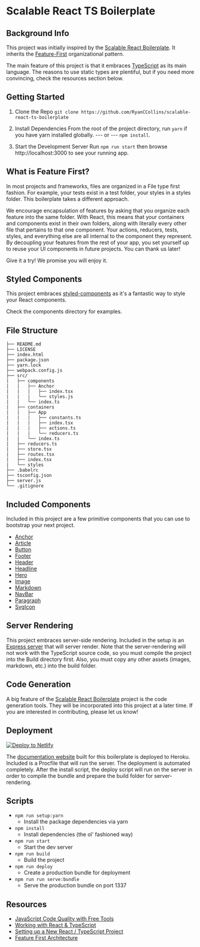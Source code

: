 # Scalable React TS Boilerplate

## Background Info

This project was initially inspired by the [Scalable React Boilerplate](https://github.com/RyanCCollins/scalable-react-boilerplate). It inherits the [Feature-First](https://medium.com/front-end-hacking/the-secret-to-organization-in-functional-programming-913484e85fc9#.8nerdsqhd) organizational pattern.

The main feature of this project is that it embraces [TypeScript](https://www.typescriptlang.org/) as its main language.  The reasons to use static types are plentiful, but if you need more convincing, check the resources section below.

## Getting Started
1. Clone the Repo
`git clone https://github.com/RyanCCollins/scalable-react-ts-boilerplate`

2. Install Dependencies
From the root of the project directory, run `yarn` if you have yarn installed globally.
--- or ---
`npm install`.

3. Start the Development Server
Run `npm run start` then browse http://localhost:3000 to see your running app.

## What is Feature First?
In most projects and frameworks, files are organized in a File type first fashion. For example, your tests exist in a test folder, your styles in a styles folder. This boilerplate takes a different approach.

We encourage encapsulation of features by asking that you organize each feature into the same folder. With React, this means that your containers and components exist in their own folders, along with literally every other file that pertains to that one component. Your actions, reducers, tests, styles, and everything else are all internal to the component they represent. By decoupling your features from the rest of your app, you set yourself up to reuse your UI components in future projects. You can thank us later!

Give it a try! We promise you will enjoy it.

## Styled Components
This project embraces [styled-components](https://github.com/styled-components/styled-components) as it's a fantastic way to style your React components.  

Check the components directory for examples.

## File Structure
```
├── README.md
├── LICENSE
├── index.html
├── package.json
├── yarn.lock
├── webpack.config.js
├── src/
|   ├── components
|   |   ├── Anchor
|   |   |   ├── index.tsx
|   |   |   └── styles.js
|   |   └── index.ts
|   ├── containers
|   |   ├── App
|   |   |   ├── constants.ts
|   |   |   ├── index.tsx
|   |   |   ├── actions.ts
|   |   |   └── reducers.ts
|   |   └── index.ts
|   ├── reducers.ts
|   ├── store.tsx
|   ├── routes.tsx
|   ├── index.tsx
|   └── styles
├── .babelrc
├── tsconfig.json
├── server.js
└── .gitignore
```

## Included Components
Included in this project are a few primitive components that you can use to bootstrap your next project.
- [Anchor](https://github.com/RyanCCollins/scalable-react-ts-boilerplate/tree/master/src/components/Anchor/index.tsx)
- [Article](https://github.com/RyanCCollins/scalable-react-ts-boilerplate/blob/master/src/components/Article/index.tsx)
- [Button](https://github.com/RyanCCollins/scalable-react-ts-boilerplate/blob/master/src/components/Button/index.tsx)
- [Footer](https://github.com/RyanCCollins/scalable-react-ts-boilerplate/blob/master/src/components/Footer/index.tsx)
- [Header](https://github.com/RyanCCollins/scalable-react-ts-boilerplate/blob/master/src/components/Header/index.tsx)
- [Headline](https://github.com/RyanCCollins/scalable-react-ts-boilerplate/blob/master/src/components/Headline/index.tsx)
- [Hero](https://github.com/RyanCCollins/scalable-react-ts-boilerplate/blob/master/src/components/Hero/index.tsx)
- [Image](https://github.com/RyanCCollins/scalable-react-ts-boilerplate/blob/master/src/components/Image/index.tsx)
- [Markdown](https://github.com/RyanCCollins/scalable-react-ts-boilerplate/blob/master/src/components/Markdown/index.tsx)
- [NavBar](https://github.com/RyanCCollins/scalable-react-ts-boilerplate/blob/master/src/components/NavBar/index.tsx)
- [Paragraph](https://github.com/RyanCCollins/scalable-react-ts-boilerplate/blob/master/src/components/Paragraph/index.tsx)
- [SvgIcon](https://github.com/RyanCCollins/scalable-react-ts-boilerplate/blob/master/src/components/SvgIcon/index.tsx)

## Server Rendering
This project embraces server-side rendering.  Included in the setup is an [Express server](https://github.com/RyanCCollins/scalable-react-ts-boilerplate/blob/master/src/server.tsx) that will server render.  Note that the server-rendering will not work with the TypeScript source code, so you must compile the project into the Build directory first.  Also, you must copy any other assets (images, markdown, etc.) into the build folder.

## Code Generation
A big feature of the [Scalable React Boilerplate](https://github.com/RyanCCollins/scalable-react-boilerplate) project is the code generation tools. They will be incorporated into this project at a later time.  If you are interested in contributing, please let us know!

## Deployment
<!-- HTML snippet -->
<a href="https://app.netlify.com/start/deploy?repository=https://github.com/RyanCCollins/scalable-react-ts-boilerplate">
  <img src="https://www.netlify.com/img/deploy/button.svg" title="Deploy to Netlify">
</a>

The [documentation website](https://scalable-react-ts-boilerplate.herokuapp.com/) built for this boilerplate is deployed to Heroku.  Included is a Procfile that will run the server.  The deployment is automated completely.  After the install script, the deploy script will run on the server in order to compile the bundle and prepare the build folder for server-rendering.

## Scripts
- `npm run setup:yarn`
  - Install the package dependencies via yarn
- `npm install`
  - Install dependencies (the ol' fashioned way)
- `npm run start`
  - Start the dev server
- `npm run build`
  - Build the project
- `npm run deploy`
  - Create a production bundle for deployment
- `npm run run serve:bundle`
  - Serve the production bundle on port 1337

## Resources
- [JavaScript Code Quality with Free Tools](https://dev-blog.apollodata.com/javascript-code-quality-with-free-tools-9a6d80e29f2d#.1unvvh8vw)
- [Working with React & TypeScript](http://blog.wolksoftware.com/working-with-react-and-typescript)
- [Setting up a New React / TypeScript Project](http://blog.tomduncalf.com/posts/setting-up-typescript-and-react/)
- [Feature First Architecture](https://medium.com/front-end-hacking/the-secret-to-organization-in-functional-programming-913484e85fc9#.8nerdsqhd)
